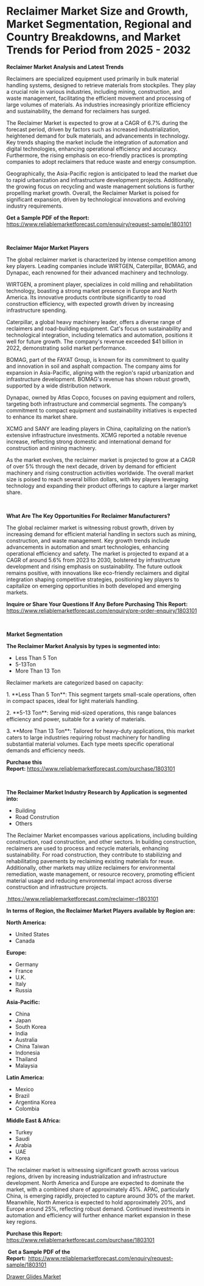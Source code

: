 <p><h1>Reclaimer Market Size and Growth, Market Segmentation, Regional and Country Breakdowns, and Market Trends for Period from 2025 -  2032</h1></p><p><strong>Reclaimer Market Analysis and Latest Trends</strong></p>
<p><p>Reclaimers are specialized equipment used primarily in bulk material handling systems, designed to retrieve materials from stockpiles. They play a crucial role in various industries, including mining, construction, and waste management, facilitating the efficient movement and processing of large volumes of materials. As industries increasingly prioritize efficiency and sustainability, the demand for reclaimers has surged.</p><p>The Reclaimer Market is expected to grow at a CAGR of 6.7% during the forecast period, driven by factors such as increased industrialization, heightened demand for bulk materials, and advancements in technology. Key trends shaping the market include the integration of automation and digital technologies, enhancing operational efficiency and accuracy. Furthermore, the rising emphasis on eco-friendly practices is prompting companies to adopt reclaimers that reduce waste and energy consumption.</p><p>Geographically, the Asia-Pacific region is anticipated to lead the market due to rapid urbanization and infrastructure development projects. Additionally, the growing focus on recycling and waste management solutions is further propelling market growth. Overall, the Reclaimer Market is poised for significant expansion, driven by technological innovations and evolving industry requirements.</p></p>
<p><strong>Get a Sample PDF of the Report:&nbsp;</strong> <a href="https://www.reliablemarketforecast.com/enquiry/request-sample/1803101?utm_campaign=3123&utm_medium=2&utm_source=Github&utm_content=ia&utm_term=10042025&utm_id=reclaimer">https://www.reliablemarketforecast.com/enquiry/request-sample/1803101</a></p>
<p>&nbsp;</p>
<p><strong>Reclaimer Major Market Players</strong></p>
<p><p>The global reclaimer market is characterized by intense competition among key players. Leading companies include WIRTGEN, Caterpillar, BOMAG, and Dynapac, each renowned for their advanced machinery and technology.</p><p>WIRTGEN, a prominent player, specializes in cold milling and rehabilitation technology, boasting a strong market presence in Europe and North America. Its innovative products contribute significantly to road construction efficiency, with expected growth driven by increasing infrastructure spending.</p><p>Caterpillar, a global heavy machinery leader, offers a diverse range of reclaimers and road-building equipment. Cat's focus on sustainability and technological integration, including telematics and automation, positions it well for future growth. The company's revenue exceeded $41 billion in 2022, demonstrating solid market performance.</p><p>BOMAG, part of the FAYAT Group, is known for its commitment to quality and innovation in soil and asphalt compaction. The company aims for expansion in Asia-Pacific, aligning with the region's rapid urbanization and infrastructure development. BOMAG's revenue has shown robust growth, supported by a wide distribution network.</p><p>Dynapac, owned by Atlas Copco, focuses on paving equipment and rollers, targeting both infrastructure and commercial segments. The company’s commitment to compact equipment and sustainability initiatives is expected to enhance its market share.</p><p>XCMG and SANY are leading players in China, capitalizing on the nation’s extensive infrastructure investments. XCMG reported a notable revenue increase, reflecting strong domestic and international demand for construction and mining machinery.</p><p>As the market evolves, the reclaimer market is projected to grow at a CAGR of over 5% through the next decade, driven by demand for efficient machinery and rising construction activities worldwide. The overall market size is poised to reach several billion dollars, with key players leveraging technology and expanding their product offerings to capture a larger market share.</p></p>
<p>&nbsp;</p>
<p><strong>What Are The Key Opportunities For Reclaimer Manufacturers?</strong></p>
<p><p>The global reclaimer market is witnessing robust growth, driven by increasing demand for efficient material handling in sectors such as mining, construction, and waste management. Key growth trends include advancements in automation and smart technologies, enhancing operational efficiency and safety. The market is projected to expand at a CAGR of around 5.6% from 2023 to 2030, bolstered by infrastructure development and rising emphasis on sustainability. The future outlook remains positive, with innovations like eco-friendly reclaimers and digital integration shaping competitive strategies, positioning key players to capitalize on emerging opportunities in both developed and emerging markets.</p></p>
<p><strong>Inquire or Share Your Questions If Any Before Purchasing This Report:</strong> <a href="https://www.reliablemarketforecast.com/enquiry/pre-order-enquiry/1803101?utm_campaign=3123&utm_medium=2&utm_source=Github&utm_content=ia&utm_term=10042025&utm_id=reclaimer">https://www.reliablemarketforecast.com/enquiry/pre-order-enquiry/1803101</a></p>
<p>&nbsp;</p>
<p><strong>Market Segmentation</strong></p>
<p><strong>The Reclaimer Market Analysis by types is segmented into:</strong></p>
<p><ul><li>Less Than 5 Ton</li><li>5-13Ton</li><li>More Than 13 Ton</li></ul></p>
<p><p>Reclaimer markets are categorized based on capacity: </p><p>1. **Less Than 5 Ton**: This segment targets small-scale operations, often in compact spaces, ideal for light materials handling. </p><p>2. **5-13 Ton**: Serving mid-sized operations, this range balances efficiency and power, suitable for a variety of materials. </p><p>3. **More Than 13 Ton**: Tailored for heavy-duty applications, this market caters to large industries requiring robust machinery for handling substantial material volumes. Each type meets specific operational demands and efficiency needs.</p></p>
<p><strong>Purchase this Report:&nbsp;</strong><a href="https://www.reliablemarketforecast.com/purchase/1803101?utm_campaign=3123&utm_medium=2&utm_source=Github&utm_content=ia&utm_term=10042025&utm_id=reclaimer">https://www.reliablemarketforecast.com/purchase/1803101</a></p>
<p>&nbsp;</p>
<p><strong>The Reclaimer Market Industry Research by Application is segmented into:</strong></p>
<p><ul><li>Building</li><li>Road Constrution</li><li>Others</li></ul></p>
<p><p>The Reclaimer Market encompasses various applications, including building construction, road construction, and other sectors. In building construction, reclaimers are used to process and recycle materials, enhancing sustainability. For road construction, they contribute to stabilizing and rehabilitating pavements by reclaiming existing materials for reuse. Additionally, other markets may utilize reclaimers for environmental remediation, waste management, or resource recovery, promoting efficient material usage and reducing environmental impact across diverse construction and infrastructure projects.</p></p>
<p><a href="https://www.reliablemarketforecast.com/reclaimer-r1803101?utm_campaign=3123&utm_medium=2&utm_source=Github&utm_content=ia&utm_term=10042025&utm_id=reclaimer">&nbsp;https://www.reliablemarketforecast.com/reclaimer-r1803101</a></p>
<p><strong>In terms of Region, the Reclaimer Market Players available by Region are:</strong></p>
<p>
    <p> <strong> North America: </strong>
        <ul>
            <li>United States</li>
            <li>Canada</li>
        </ul>
        </p> 
    <p> <strong> Europe: </strong>
        <ul>
            <li>Germany</li>
            <li>France</li>
            <li>U.K.</li>
            <li>Italy</li>
            <li>Russia</li>
        </ul>
        </p> 
    <p> <strong> Asia-Pacific: </strong>
        <ul>
            <li>China</li>
            <li>Japan</li>
            <li>South Korea</li>
            <li>India</li>
            <li>Australia</li>
            <li>China Taiwan</li>
            <li>Indonesia</li>
            <li>Thailand</li>
            <li>Malaysia</li>
        </ul>
        </p> 
    <p> <strong> Latin America: </strong>
        <ul>
            <li>Mexico</li>
            <li>Brazil</li>
            <li>Argentina Korea</li>
            <li>Colombia</li>
        </ul>
        </p> 
    <p> <strong> Middle East & Africa: </strong>
        <ul>
            <li>Turkey</li>
            <li>Saudi</li>
            <li>Arabia</li>
            <li>UAE</li>
            <li>Korea</li>
        </ul>
    </p>
    </p>
<p><p>The reclaimer market is witnessing significant growth across various regions, driven by increasing industrialization and infrastructure development. North America and Europe are expected to dominate the market, with a combined share of approximately 45%. APAC, particularly China, is emerging rapidly, projected to capture around 30% of the market. Meanwhile, North America is expected to hold approximately 20%, and Europe around 25%, reflecting robust demand. Continued investments in automation and efficiency will further enhance market expansion in these key regions.</p></p>
<p><strong>Purchase this Report: </strong><a href="https://www.reliablemarketforecast.com/purchase/1803101?utm_campaign=3123&utm_medium=2&utm_source=Github&utm_content=ia&utm_term=10042025&utm_id=reclaimer">https://www.reliablemarketforecast.com/purchase/1803101</a></p>
<p>&nbsp;<strong>Get a Sample PDF of the Report:&nbsp;&nbsp;</strong><a href="https://www.reliablemarketforecast.com/enquiry/request-sample/1803101?utm_campaign=3123&utm_medium=2&utm_source=Github&utm_content=ia&utm_term=10042025&utm_id=reclaimer">https://www.reliablemarketforecast.com/enquiry/request-sample/1803101</a></p>
<p><strong></strong></p>
<p><p><a href="https://github.com/fraryatena85/Market-Research-Report-List-1/blob/main/drawer-glides-market.md?utm_campaign=3123&utm_medium=2&utm_source=Github&utm_content=ia&utm_term=10042025&utm_id=reclaimer">Drawer Glides Market</a></p></p>